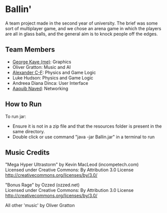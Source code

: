 # Ballin'
A team project made in the second year of university. The brief was some sort of multiplayer game, and we chose an arena game in which the players are all in glass balls, and the general aim is to knock people off the edges.

## Team Members
* [George Kaye (me)](https://github.com/georgejkaye): Graphics
* Oliver Gratton: Music and AI
* [Alexander C-F](https://github.com/Alexandercofa): Physics and Game Logic
* Luke Hudson: Physics and Game Logic
* Andreea Diana Dinca: User Interface
* [Aaquib Naved](https://github.com/Aaquib-Naved): Networking

## How to Run
To run jar: 
* Ensure it is not in a zip file and that the resources folder is present in the same directory.
* Double click or use command "java -jar Ballin.jar" in a terminal to run

## Music Credits

"Mega Hyper Ultrastorm" by Kevin MacLeod (incompetech.com) <br>
Licensed under Creative Commons: By Attribution 3.0 License <br>
http://creativecommons.org/licenses/by/3.0/

"Bonus Rage" by Ozzed (ozzed.net) <br>
Licensed under Creative Commons: By Attribution 3.0 License <br>
http://creativecommons.org/licenses/by/3.0/

All other 'music' by Oliver Gratton

